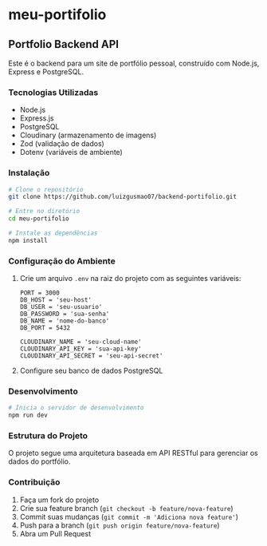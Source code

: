 # meu-portifolio
 
## Portfolio Backend API

Este é o backend para um site de portfólio pessoal, construído com Node.js, Express e PostgreSQL.

### Tecnologias Utilizadas

- Node.js
- Express.js
- PostgreSQL
- Cloudinary (armazenamento de imagens)
- Zod (validação de dados)
- Dotenv (variáveis de ambiente)

### Instalação

```bash
# Clone o repositório
git clone https://github.com/luizgusmao07/backend-portifolio.git

# Entre no diretório
cd meu-portifolio

# Instale as dependências
npm install
```

### Configuração do Ambiente

1. Crie um arquivo `.env` na raiz do projeto com as seguintes variáveis:
    ```
    PORT = 3000
    DB_HOST = 'seu-host'
    DB_USER = 'seu-usuario'
    DB_PASSWORD = 'sua-senha'
    DB_NAME = 'nome-do-banco'
    DB_PORT = 5432
    
    CLOUDINARY_NAME = 'seu-cloud-name'
    CLOUDINARY_API_KEY = 'sua-api-key'
    CLOUDINARY_API_SECRET = 'seu-api-secret'
    ```

2. Configure seu banco de dados PostgreSQL

### Desenvolvimento

```bash
# Inicia o servidor de desenvolvimento
npm run dev
```

### Estrutura do Projeto

O projeto segue uma arquitetura baseada em API RESTful para gerenciar os dados do portfólio.

### Contribuição

1. Faça um fork do projeto
2. Crie sua feature branch (`git checkout -b feature/nova-feature`)
3. Commit suas mudanças (`git commit -m 'Adiciona nova feature'`)
4. Push para a branch (`git push origin feature/nova-feature`)
5. Abra um Pull Request